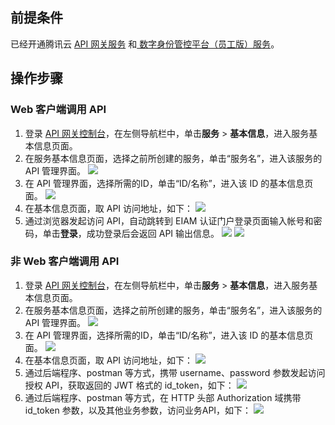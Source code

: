 ## 前提条件
已经开通腾讯云 [API 网关服务](https://console.cloud.tencent.com/apigateway/index?rid=1) 和[  数字身份管控平台（员工版）服务](https://cloud.tencent.com/document/product/1442/56964)。

## 操作步骤

### Web 客户端调用 API
1. 登录 [API 网关控制台](https://console.cloud.tencent.com/apigateway/index?rid=1)，在左侧导航栏中，单击**服务** > **基本信息**，进入服务基本信息页面。
2. 在服务基本信息页面，选择之前所创建的服务，单击“服务名”，进入该服务的 API 管理界面。
![](https://main.qcloudimg.com/raw/fdcf0f86b205be47aca38c90ecd1676a.png)
3. 在 API 管理界面，选择所需的ID，单击“ID/名称”，进入该 ID 的基本信息页面。
![](https://main.qcloudimg.com/raw/46d885bfb05ea1291976f09816aab649.png) 
4. 在基本信息页面，取 API 访问地址，如下：
![](https://main.qcloudimg.com/raw/80baae4ef49903c4add76f67708eb741.png)
5. 通过浏览器发起访问 API，自动跳转到 EIAM 认证门户登录页面输入帐号和密码，单击**登录**，成功登录后会返回 API 输出信息。
![](https://main.qcloudimg.com/raw/25e347f42bce46c0287f3445c58b7aec.png)
![](https://main.qcloudimg.com/raw/7c97e3e49ddf22240af9f5bf042928f7.png)

### 非 Web 客户端调用 API
1. 登录 [API 网关控制台](https://console.cloud.tencent.com/apigateway/index?rid=1)，在左侧导航栏中，单击**服务** > **基本信息**，进入服务基本信息页面。
2. 在服务基本信息页面，选择之前所创建的服务，单击“服务名”，进入该服务的 API 管理界面。
![](https://main.qcloudimg.com/raw/fdcf0f86b205be47aca38c90ecd1676a.png)
3. 在 API 管理界面，选择所需的ID，单击“ID/名称”，进入该 ID 的基本信息页面。
![](https://main.qcloudimg.com/raw/46d885bfb05ea1291976f09816aab649.png) 
4. 在基本信息页面，取 API 访问地址，如下：
![](https://main.qcloudimg.com/raw/80baae4ef49903c4add76f67708eb741.png)
5. 通过后端程序、postman 等方式，携带 username、password 参数发起访问授权 API，获取返回的 JWT 格式的 id_token，如下：
![](https://main.qcloudimg.com/raw/b879e11025301df554021ad64471c0b9.png)
6. 通过后端程序、postman 等方式，在 HTTP 头部 Authorization 域携带 id_token 参数，以及其他业务参数，访问业务API，如下：
![](https://main.qcloudimg.com/raw/367ec0843cd5d0a37db5f1781f04de11.png)
